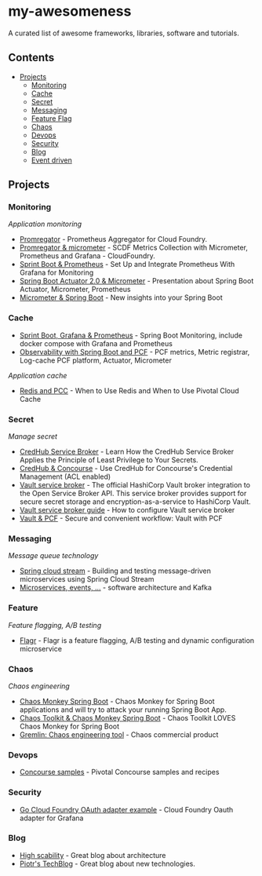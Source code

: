 # my-awesomeness
A curated list of awesome frameworks, libraries, software and tutorials.

## Contents
- [Projects](#projects)
  - [Monitoring](#monitoring)
  - [Cache](#cache)
  - [Secret](#secret)
  - [Messaging](#messaging)
  - [Feature Flag](#feature)
  - [Chaos](#chaos)
  - [Devops](#devops)
  - [Security](#security)
  - [Blog](#blog)
  - [Event driven](#event)
  
## Projects


### Monitoring

*Application monitoring*

- [Promregator](https://github.com/promregator/promregator) - Prometheus Aggregator for Cloud Foundry.
- [Promregator & micrometer](https://docs.google.com/document/d/1XGwjn1wUW843q8G8SEsZYuMRuBIKhsufH0yUEaLMbPc/edit?ts=5afc5875) - SCDF Metrics Collection with Micrometer, Prometheus and Grafana - CloudFoundry.
- [Sprint Boot & Prometheus](https://dzone.com/articles/monitoring-using-spring-boot-20-prometheus-and-gra) - Set Up and Integrate Prometheus With Grafana for Monitoring
- [Spring Boot Actuator 2.0 & Micrometer](https://www.slideshare.net/makingx/spring-boot-actuator-20-micrometer-jjugccc-ccca1?qid=7619223e-82c0-4edc-b42e-17c9b118df29&v=&b=&from_search=4) - Presentation about Spring Boot Actuator, Micrometer, Prometheus
- [Micrometer & Spring Boot](https://www.youtube.com/watch?v=Bo4lRLyIgU0) - New insights into your Spring Boot
### Cache
- [Sprint Boot, Grafana & Prometheus](https://github.com/codecentric/spring-boot-monitoring-sample) - Spring Boot Monitoring, include docker compose with Grafana and Prometheus
- [Observability with Spring Boot and PCF](https://content.pivotal.io/blog/out-of-the-box-application-observability-with-spring-boot-pivotal-cloud-foundry) - PCF metrics, Metric registrar, Log-cache PCF platform, Actuator, Micrometer

*Application cache*

- [Redis and PCC](https://content.pivotal.io/blog/cache-rules-everything-around-me-when-to-use-redis-and-when-to-use-pivotal-cloud-cache) - When to Use Redis and When to Use Pivotal Cloud Cache

### Secret

*Manage secret*

- [CredHub Service Broker](https://content.pivotal.io/blog/enterprise-architects-its-time-to-learn-how-the-credhub-service-broker-applies-the-principle-of-least-privilege-to-your-secrets) - Learn How the CredHub Service Broker Applies the Principle of Least Privilege to Your Secrets.
- [CredHub & Concourse](https://blog.ik.am/entries/496) - Use CredHub for Concourse's Credential Management (ACL enabled)  
- [Vault service broker](https://github.com/hashicorp/vault-service-broker) - The official HashiCorp Vault broker integration to the Open Service Broker API. This service broker provides support for secure secret storage and encryption-as-a-service to HashiCorp Vault. 
- [Vault service broker guide](https://www.hashicorp.com/blog/cloud-foundry-vault-service-broker) - How to configure Vault service broker
- [Vault & PCF](https://www.slideshare.net/stenio123/secure-and-convenient-workflows-integrating-hashicorp-vault-with-pivotal-cloud-foundry-93989914?qid=f0782f53-4280-491e-a120-5e179e5b9a99&v=&b=&from_search=1) - Secure and convenient workflow: Vault with PCF

### Messaging

*Message queue technology*

- [Spring cloud stream](https://piotrminkowski.wordpress.com/2018/06/15/building-and-testing-message-driven-microservices-using-spring-cloud-stream/) - Building and testing message-driven microservices using Spring Cloud Stream
- [Microservices, events, ...](https://www.slideshare.net/Pivotal/microservices-events-and-breaking-the-data-monolith-with-kafka) - software architecture and Kafka

### Feature

*Feature flagging, A/B testing*

- [Flagr](https://github.com/checkr/flagr) - Flagr is a feature flagging, A/B testing and dynamic configuration microservice

### Chaos

*Chaos engineering*

- [Chaos Monkey Spring Boot](https://github.com/codecentric/chaos-monkey-spring-boot) - Chaos Monkey for Spring Boot applications and will try to attack your running Spring Boot App.
- [Chaos Toolkit & Chaos Monkey Spring Boot](https://medium.com/chaos-toolkit/chaos-toolkit-loves-chaos-monkey-for-spring-boot-548352985c8f) - Chaos Toolkit LOVES Chaos Monkey for Spring Boot
- [Gremlin: Chaos engineering tool](https://www.gremlin.com/) - Chaos commercial product

### Devops

- [Concourse samples](https://github.com/pivotalservices/concourse-pipeline-samples) - Pivotal Concourse samples and recipes

### Security

- [Go Cloud Foundry OAuth adapter example](https://github.com/grafana/grafana/pull/6414/commits/801a62c582c8bab101412b312e5e3db5233ed9bd) - Cloud Foundry Oauth adapter for Grafana

### Blog

- [High scability](http://highscalability.com/) - Great blog about architecture
- [Piotr's TechBlog](https://piotrminkowski.wordpress.com/) - Great blog about new technologies.




